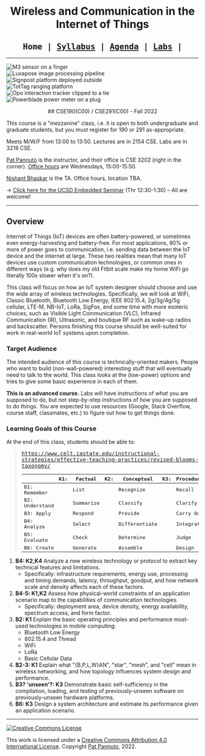 <div style="text-align:center">

<h1>Wireless and Communication in the Internet of Things</h1>

<h2 style="font-family:monospace">
Home |
<a href="syllabus.html">Syllabus</a> |
<a href="agenda.html">Agenda</a> |
<a href="labs.html">Labs</a> |
</h2>

</div>

---

<p>
<div class="row flex-nowrap no-gutters">
<div class="col-lg-2 col-xs-4">
<img class="img-fluid" src="/images/research/m3-finger-square.jpg" alt="M3 sensor on a finger" />
</div>
<div class="col-lg-2 col-xs-4">
<img class="img-fluid" src="/images/research/vlc-centers.png" alt="Luxapose image processing pipeline" />
</div>
<div class="col-lg-2 col-xs-4">
<img class="img-fluid" src="/images/research/signpost-closeup-square.jpg" alt="Signpost platform deployed outside" />
</div>
<div class="col-lg-2 d-none d-sm-block">
<img class="img-fluid" src="/images/research/tottag-overlay.png" alt="TotTag ranging platform" />
</div>
<div class="col-lg-2 d-none d-sm-block">
<img class="img-fluid" src="/images/research/opo-tie.png" alt="Opo interaction tracker clipped to a tie" />
</div>
<div class="col-lg-2 d-none d-sm-block">
<img class="img-fluid" src="/images/research/powerblade.jpg" alt="Powerblade power meter on a plug" />
</div>
</div>
</p>

<div style="text-align:center" markdown="1">
## CSE190(C00) / CSE291(C00) - Fall 2022
</div>

This course is a "mezzanine" class, i.e. it is open to both undergraduate and
graduate students, but you must register for 190 or 291 as-appropriate.

Meets M/W/F from 13:00 to 13:50.
Lectures are in 2154&nbsp;CSE.
Labs are in 3219&nbsp;CSE.

[Pat Pannuto](https://patpannuto.com) is the instructor, and their office is CSE 3202 (right in the corner).
[Office hours](syllabus.html#getting-help) are Wednesdays, 15:00-15:50.

[Nishant Bhaskar](https://cseweb.ucsd.edu/~nibhaska/) is the TA.
Office hours, location TBA.

&rarr; [Click here for the UCSD Embedded Seminar](https://sites.google.com/eng.ucsd.edu/embeddedlunch/) (Thr 12:30-1:30) &ndash; All are welcome!

---

<h2>Overview</h2>

Internet of Things (IoT) devices are often battery-powered, or sometimes even
energy-harvesting and battery-free. For most applications, 80% or more of
power goes to communication, i.e. sending data between the IoT device and the
internet at large. These two realities mean that many IoT devices use custom
communication technologies, or common ones in different ways (e.g. why does my
old Fitbit scale make my home WiFi go literally 100x slower when it's on?).

This class will focus on how an IoT system designer should choose and use the
wide array of wireless technologies. Specifically, we will look at WiFi,
Classic Bluetooth, Bluetooth Low Energy, IEEE 802.15.4, 2g/3g/4g/5g cellular,
LTE-M, NB-IoT, LoRa, SigFox, and some time with more esoteric choices, such
as Visible Light Communication (VLC), Infrared Communication (IR), Ultrasonic,
and boutique RF such as wake-up radios and backscatter. Persons finishing this
course should be well-suited for work in real-world IoT systems upon
completion.


<h3>Target Audience</h3>

The intended audience of this course is technically-oriented makers.
People who want to build (non-wall-powered) interesting stuff that will
eventually need to talk to the world.
This class looks at the (low-power) options and tries to give some basic
experience in each of them.

**This is an advanced course.** Labs will have instructions of _what_ you
are supposed to do, but not step-by-step instructions of _how_ you are
supposed to do things. _You_ are expected to use resources (Google,
Stack&nbsp;Overflow, course staff, classmates, etc.) to figure out how
to get things done.


### Learning Goals of this Course

At the end of this class, students should be able to:

<tt markdown="1">

> https://www.celt.iastate.edu/instructional-strategies/effective-teaching-practices/revised-blooms-taxonomy/
>
> |               |  K1: | Factual     |  K2: | Conceptual     | K3: | Procedural     | K4: | Metacognitive
> |---------------|------|-------------|------|----------------|-----|----------------|-----|--------------
> |B1: Remember   |      | List        |      | Recognize      |     | Recall         |     | Identify
> |B2: Understand |      | Summarize   |      | Classify       |     | Clarify        |     | Predict
> |B3: Apply      |      | Respond     |      | Provide        |     | Carry Out      |     | Use
> |B4: Analyze    |      | Select      |      | Differentiate  |     | Integrate      |     | Deconstruct
> |B5: Evaluate   |      | Check       |      | Determine      |     | Judge          |     | Reflect
> |B6: Create     |      | Generate    |      | Assemble       |     | Design         |     | Create

</tt>

1. **B4: K2,K4** Analyze a new wireless technology or protocol to extract key technical features and limitations.
    - Specifically: infrastructure requirements, energy use, processing and timing demands, latency, throughput, goodput, and how network scale and density affects each of these factors.
1. **B4-5: K1,K2** Assess how physical-world constraints of an application scenario map to the capabilities of communication technologies.
    - Specifically: deployment area, device density, energy availability, spectrum access, and form factor.
1. **B2: K1** Explain the basic operating principles and performance most-used technologies in mobile computing:
    - Bluetooth Low Energy
    - 802.15.4 and Thread
    - WiFi
    - LoRa
    - Basic Cellular Data
1. **B2-3: K1** Explain what "{B,P,L,W}AN", "star", "mesh", and "cell" mean in wireless networking, and how topology influences system design and performance.
1. **B3? 'unseen'?: K3** Demonstrate basic self-sufficiency in the compilation, loading, and testing of previously-unseen software on previously-unseen hardware platforms.
1. **B6: K3** Design a system architecture and estimate its performance given an application scenario.

<!-- OLD
1. Make or support communication technology design decisions with respect to application requirements, device capabilities, and infrastructure requirements.
1. Explain what "{B,P,L,W}AN", "star", "mesh", and "cell" mean in wireless networking, and how topology influences system design and performance.
1. Estimate performance—in throughput, latency, energy use, and reliability—given technical information on a wireless technology.
1. Demonstrate basic self-sufficiency in the compilation, loading, and testing of previously-unseen software on previously-unseen hardware platforms.
    - TODO: Course design Q: How to satisfy this goal with group labs? Maybe pre-lab / homework can help here?


1. Understand tradeoffs in wireless protocol design and how those tradeoffs influence suitability for application goals.
1. Extract and distill application requirements and deployment constraints that inform the design and selection of wireless communication.
-->

---

<div class="row flex-nowrap">
<div class="col-lg-2">
<a rel="license" href="http://creativecommons.org/licenses/by/4.0/"><img alt="Creative Commons License" style="border-width:0" src="https://i.creativecommons.org/l/by/4.0/88x31.png" /></a><br />
</div>
<div class="col-lg-10">
<p>
This work is licensed under a <a rel="license" href="http://creativecommons.org/licenses/by/4.0/">Creative Commons Attribution 4.0 International License</a>. Copyright <a href="https://patpannuto.com/">Pat Pannuto</a>, 2022.
</p>
</div>
</div>
